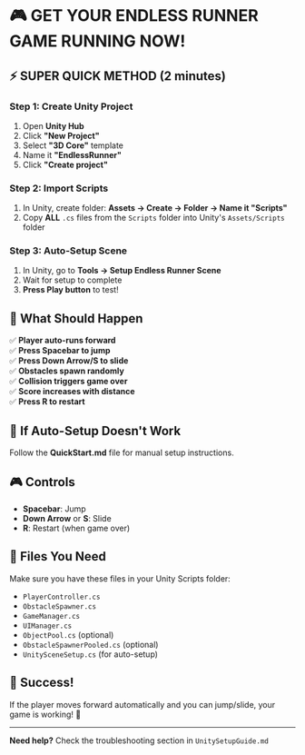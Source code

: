 # 🎮 GET YOUR ENDLESS RUNNER GAME RUNNING NOW!

## ⚡ SUPER QUICK METHOD (2 minutes)

### Step 1: Create Unity Project
1. Open **Unity Hub**
2. Click **"New Project"**
3. Select **"3D Core"** template
4. Name it **"EndlessRunner"**
5. Click **"Create project"**

### Step 2: Import Scripts
1. In Unity, create folder: **Assets → Create → Folder → Name it "Scripts"**
2. Copy **ALL** `.cs` files from the `Scripts` folder into Unity's `Assets/Scripts` folder

### Step 3: Auto-Setup Scene
1. In Unity, go to **Tools → Setup Endless Runner Scene**
2. Wait for setup to complete
3. **Press Play button** to test!

## 🎯 What Should Happen

✅ **Player auto-runs forward**  
✅ **Press Spacebar to jump**  
✅ **Press Down Arrow/S to slide**  
✅ **Obstacles spawn randomly**  
✅ **Collision triggers game over**  
✅ **Score increases with distance**  
✅ **Press R to restart**  

## 🐛 If Auto-Setup Doesn't Work

Follow the **QuickStart.md** file for manual setup instructions.

## 🎮 Controls
- **Spacebar**: Jump
- **Down Arrow** or **S**: Slide  
- **R**: Restart (when game over)

## 📁 Files You Need
Make sure you have these files in your Unity Scripts folder:
- `PlayerController.cs`
- `ObstacleSpawner.cs` 
- `GameManager.cs`
- `UIManager.cs`
- `ObjectPool.cs` (optional)
- `ObstacleSpawnerPooled.cs` (optional)
- `UnitySceneSetup.cs` (for auto-setup)

## 🚀 Success!
If the player moves forward automatically and you can jump/slide, your game is working! 🎉

---

**Need help?** Check the troubleshooting section in `UnitySetupGuide.md`
